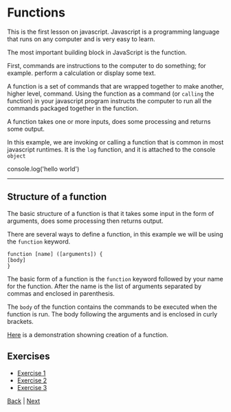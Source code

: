 # Functions

This is the first lesson on javascript. Javascript is a programming language that runs on any computer and is very easy to learn.

The most important building block in JavaScript is the function.

First, commands are instructions to the computer to do something; for example. perform a calculation or display some text.

A function is a set of commands that are wrapped together to make another, higher level, command. 
Using the function as a command (or `calling` the function) in your javascript program instructs the computer to run all the commands packaged together in the function.

A function takes one or more inputs, does some processing and returns some output.

In this example, we are invoking or calling a function that is common in most javascript runtimes.  It is the `log` function, and it is attached to the console `object`

<!-- anywhere else on your page -->
<div class="tonic">
console.log('hello world')  
</div>

---

## Structure of a function ##

The basic structure of a function is that it takes some input in the form of arguments, does some processing then returns output.

There are several ways to define a function, in this example we will be using the `function` keyword.

```
function [name] ([arguments]) {
[body]
}
```

The basic form of a function is the `function` keyword followed by your name for the function. After the name is the list of arguments separated by commas and enclosed in parenthesis.

The `body` of the function contains the commands to be executed when the function is run. The body following the arguments and is enclosed in curly brackets.

[Here](/functions/demo) is a demonstration showning creation of a function.

## Exercises

- [Exercise 1](/functions/1)
- [Exercise 2](/functions/e2)
- [Exercise 3](/functions/3)
<!--- - [Exercise 4](/functions/4) --->

[Back](.) | [Next](nested-functions)

